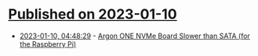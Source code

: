 # [Published on 2023-01-10](index.md)

* [2023-01-10, 04:48:29](https://lobste.rs/s/dhdzyq/argon_one_nvme_board_slower_than_sata_for) - [Argon ONE NVMe Board Slower than SATA (for the Raspberry Pi)](https://www.martinrowan.co.uk/2023/01/argon-one-nvme-board-slower-than-sata/)
